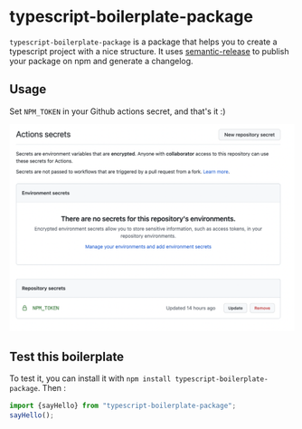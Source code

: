 # typescript-boilerplate-package

`typescript-boilerplate-package` is a package that helps you to create a typescript project with a nice structure. It uses [semantic-release](https://github.com/semantic-release/semantic-release) to publish your package on npm and generate a changelog.

## Usage

Set `NPM_TOKEN` in your Github actions secret, and that's it :)

![Alt Text](https://raw.githubusercontent.com/maxgfr/typescript-boilerplate-package/main/.github/assets/token.png)

## Test this boilerplate

To test it, you can install it with `npm install typescript-boilerplate-package`. Then :

```ts
import {sayHello} from "typescript-boilerplate-package";
sayHello();
```
